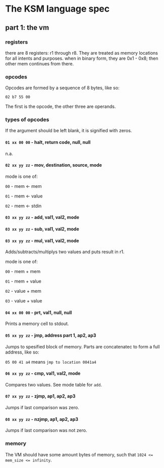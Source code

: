 # The KSM language spec

## part 1: the vm

### registers

there are 8 registers: r1 through r8. They are treated as memory locations for all intents and purposes.
when in binary form, they are 0x1 - 0x8; then other mem continues from there.

### opcodes

Opcodes are formed by a sequence of 8 bytes, like so:

`02 b7 55 00`

The first is the opcode, the other three are operands.

### types of opcodes

If the argument should be left blank, it is signified with zeros.

#### `01 xx 00 00` - halt, return code, null, null

n.a.

#### `02 xx yy zz` - mov, destination, source, mode

mode is one of:

`00` - mem <- mem

`01` - mem <- value

`02` - mem <- stdin

#### `03 xx yy zz` - add, val1, val2, mode
#### `03 xx yy zz` - sub, val1, val2, mode
#### `03 xx yy zz` - mul, val1, val2, mode
Adds/subtracts/multiplys two values and puts result in r1.

mode is one of:

`00` - mem + mem

`01` - mem + value

`02` - value + mem

`03` - value + value

#### `04 xx 00 00` - prt, val1, null, null

Prints a memory cell to stdout.

#### `05 xx yy zz` - jmp, address part 1, ap2, ap3

Jumps to spesified block of memory. Parts are concatenatec to form a full address, like so:

`05 00 41 a4` means `jmp to location 0041a4`
#### `06 xx yy zz` - cmp, val1, val2, mode

Compares two values. See mode table for `add`.

#### `07 xx yy zz` - zjmp, ap1, ap2, ap3

Jumps if last comparison was zero.

#### `08 xx yy zz` - nzjmp, ap1, ap2, ap3

Jumps if last comparison was not zero.

### memory

The VM should have some amount bytes of memory, such that `1024 <= mem_size <= infinity`.
